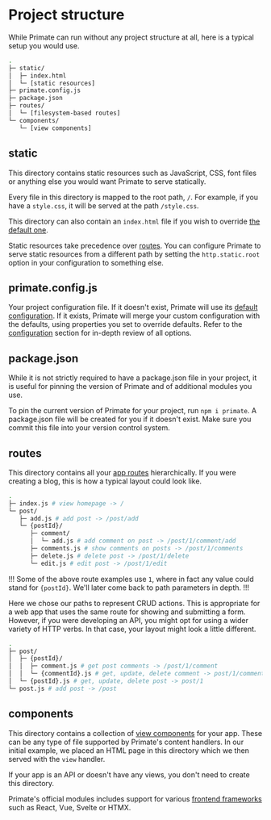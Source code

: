 # Project structure

While Primate can run without any project structure at all, here is a typical
setup you would use.

```sh
.
├─ static/
│  ├─ index.html
│  └─ [static resources]
├─ primate.config.js
├─ package.json
├─ routes/
│  └─ [filesystem-based routes]
└─ components/
   └─ [view components]
```

## static

This directory contains static resources such as JavaScript, CSS, font files or
anything else you would want Primate to serve statically.

Every file in this directory is mapped to the root path, `/`. For example, if
you have a `style.css`, it will be served at the path `/style.css`.

This directory can also contain an `index.html` file if you wish to override
[the default one][default-index].

Static resources take precedence over [routes][routing]. You can configure 
Primate to serve static resources from a different path by setting the
`http.static.root` option in your configuration to something else.

## primate.config.js

Your project configuration file. If it doesn't exist, Primate will use
its [default configuration][default-config]. If it exists, Primate will merge
your custom configuration with the defaults, using properties you set to
override defaults. Refer to the [configuration](/guide/configuration) section
for in-depth review of all options.

## package.json

While it is not strictly required to have a package.json file in your project,
it is useful for pinning the version of Primate and of additional modules you
use.

To pin the current version of Primate for your project, run `npm i primate`. A
package.json file will be created for you if it doesn't exist. Make sure you
commit this file into your version control system.

## routes

This directory contains all your [app routes][routing] hierarchically. If you
were creating a blog, this is how a typical layout could look like.

```sh caption=routes (web app)
.
├─ index.js # view homepage -> /
└─ post/
   ├─ add.js # add post -> /post/add
   └─ {postId}/
      ├─ comment/
      │  └─ add.js # add comment on post -> /post/1/comment/add
      ├─ comments.js # show comments on posts -> /post/1/comments
      ├─ delete.js # delete post -> /post/1/delete
      └─ edit.js # edit post -> /post/1/edit
```

!!!
Some of the above route examples use `1`, where in fact any value could stand
for `{postId}`. We'll later come back to path parameters in depth.
!!!

Here we chose our paths to represent CRUD actions. This is appropriate for a
web app that uses the same route for showing and submitting a form. However, if
you were developing an API, you might opt for using a wider variety of HTTP
verbs. In that case, your layout might look a little different.

```sh caption=routes (API)
.
├─ post/
│  ├─ {postId}/
│  │  ├─ comment.js # get post comments -> /post/1/comment
│  │  └─ {commentId}.js # get, update, delete comment -> post/1/comment/2
│  └─ {postId}.js # get, update, delete post -> post/1
└─ post.js # add post -> /post
```

## components

This directory contains a collection of [view components][components] for your
app. These can be any type of file supported by Primate's content handlers. In
our initial example, we placed an HTML page in this directory which we then
served with the `view` handler.

If your app is an API or doesn't have any views, you don't need to create this
directory.

Primate's official modules includes support for various [frontend
frameworks](/modules/frameworks) such as React, Vue, Svelte or HTMX.

[routing]: /guide/routing
[components]: /guide/components
[default-config]:
https://github.com/primatejs/primate/blob/master/packages/primate/src/defaults/primate.config.js
[default-index]:
https://github.com/primatejs/primate/blob/master/packages/primate/src/defaults/index.html

